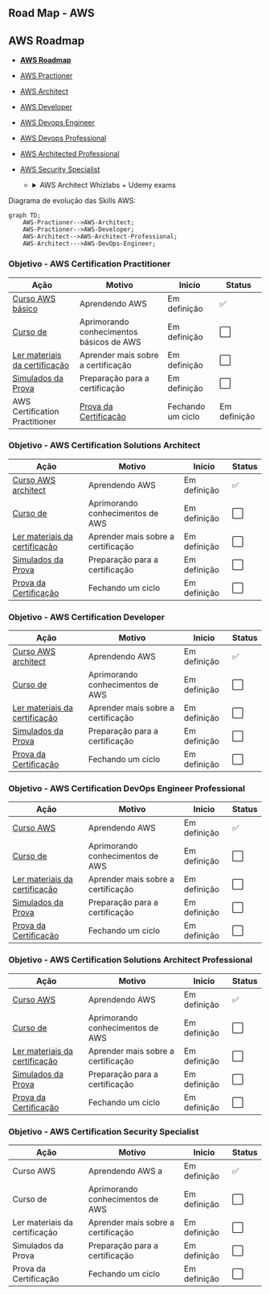 
## Road Map - AWS

## AWS Roadmap
  - **[AWS Roadmap](https://github.com/Furipe09/AboutMe/blob/Master/AWS_Roadmap.md)** 
  - [AWS Practioner](#awspractioner)
  - [AWS Architect](#awsarchitect)
  - [AWS Developer](#awsdeveloper)
  - [AWS Devops Engineer](#awsdevopsprofessional)
  - [AWS Devops Professional](#awsdevopsprofessional)
  - [AWS Architected Professional](#awsarchitectedprofessional)
  - [AWS Security Specialist](#awssecurityspecialist)
  
      - <details><summary>AWS Architect Whizlabs + Udemy exams</summary>
          
          Site
          servelessland.com
          refactoring.guru
          skilbuilder.aws
          tutorials doje
          digitalcloud training

          Whizlabs
  
        | Item              | Previsão | Término  | Check |
        | ----------------- | -------- | -------- | ----- |
        | 1 + Cost          | 26/12/22 | 26/12/22 | Done  |
        | 2 + CPV           | 02/01/23 | 02/01/23 | Done  |
        | 3 + S3            | 09/01/23 | 09/01/23 | Done  |
        | 4 + EFS           | 16/01/23 | 16/01/23 | Done  |
        | 5 + API GTW       | 23/01/23 | 23/01/23 | Done  |
        | 6 + ECS           | 30/01/23 | 30/01/23 | Done  |
        | 7 + Lambda        | 06/02/23 | 06/02/23 | Done  |
        | EBS + STS,SNS,SQS | 13/02/23 | 13/02/23 |       |
        | ELB + Route 53    | 20/02/23 | 20/02/23 |       |
        | RDS + DynamoDB    | 27/02/23 | 27/02/23 |       |
        | 8                 |          |          |       |

          Udemy
  
        | Item   | Previsão | Término  | Check |
        | ------ | -------- | -------- | ----- |
        | 1      | 26/12/22 | 26/12/22 | Done  |
        | 2      | 02/01/23 | 02/01/23 | Done  |
        | 3      | 09/01/23 | 09/01/23 | Done  |
        | 4      | 16/01/23 | 16/01/23 | Done  |
        | 5      | 23/01/23 | 23/01/23 | Done  |
        | 6      | 30/01/23 | 30/01/23 | Done  |
  
      </details> 

Diagrama de evolução das Skills AWS:

```mermaid
graph TD;
    AWS-Practioner-->AWS-Architect;
    AWS-Practioner-->AWS-Developer;
    AWS-Architect-->AWS-Architect-Professional;
    AWS-Architect--->AWS-DevOps-Engineer;
```

### Objetivo - AWS Certification Practitioner

| Ação | Motivo | Inicio |Status |
| ------ | ------ | ------ | ------ |
| [Curso AWS básico](https://) | Aprendendo AWS | Em definição | :white_check_mark: |
| [Curso de ](https://) | Aprimorando conhecimentos básicos de AWS | Em definição | :white_large_square: |
| [Ler materiais da certificação](https://) | Aprender mais sobre a certificação | Em definição | :white_large_square: |
| [Simulados da Prova](https://) | Preparação para a certificação | Em definição | :white_large_square: |
| AWS Certification Practitioner | [Prova da Certificação](https://) | Fechando um ciclo | Em definição | :white_large_square: |

###  Objetivo - AWS Certification Solutions Architect

| Ação | Motivo | Inicio |Status |
| ------ | ------ | ------ | ------ |
| [Curso AWS architect](https://) | Aprendendo AWS | Em definição | :white_check_mark: |
| [Curso de ](https://) | Aprimorando conhecimentos de AWS | Em definição | :white_large_square: |
| [Ler materiais da certificação](https://) | Aprender mais sobre a certificação | Em definição | :white_large_square: |
| [Simulados da Prova](https://) | Preparação para a certificação | Em definição | :white_large_square: |
| [Prova da Certificação](https://) | Fechando um ciclo | Em definição | :white_large_square: |

###  Objetivo - AWS Certification Developer

| Ação | Motivo | Inicio |Status |
| ------ | ------ | ------ | ------ |
| [Curso AWS architect](https://) | Aprendendo AWS | Em definição | :white_check_mark: |
| [Curso de ](https://) | Aprimorando conhecimentos de AWS | Em definição | :white_large_square: |
| [Ler materiais da certificação](https://) | Aprender mais sobre a certificação | Em definição | :white_large_square: |
| [Simulados da Prova](https://) | Preparação para a certificação | Em definição | :white_large_square: |
| [Prova da Certificação](https://) | Fechando um ciclo | Em definição | :white_large_square: |

###  Objetivo - AWS Certification DevOps Engineer Professional

| Ação | Motivo | Inicio |Status |
| ------ | ------ | ------ | ------ |
| [Curso AWS](https://) | Aprendendo AWS | Em definição | :white_check_mark: |
| [Curso de ](https://) | Aprimorando conhecimentos de AWS | Em definição | :white_large_square: |
| [Ler materiais da certificação](https://) | Aprender mais sobre a certificação | Em definição | :white_large_square: |
| [Simulados da Prova](https://) | Preparação para a certificação | Em definição | :white_large_square: |
| [Prova da Certificação](https://) | Fechando um ciclo | Em definição | :white_large_square: |
  
###  Objetivo - AWS Certification Solutions Architect Professional

| Ação | Motivo | Inicio |Status |
| ------ | ------ | ------ | ------ |
| [Curso AWS](https://) | Aprendendo AWS | Em definição | :white_check_mark: |
| [Curso de ](https://) | Aprimorando conhecimentos de AWS | Em definição | :white_large_square: |
| [Ler materiais da certificação](https://) | Aprender mais sobre a certificação | Em definição | :white_large_square: |
| [Simulados da Prova](https://) | Preparação para a certificação | Em definição | :white_large_square: |
| [Prova da Certificação](https://) | Fechando um ciclo | Em definição | :white_large_square: |

###  Objetivo - AWS Certification Security Specialist

| Ação | Motivo | Inicio |Status |
| ---- | ------ | ------ | ----- |
| Curso AWS | Aprendendo AWS a | Em definição | :white_check_mark: |
| Curso de | Aprimorando conhecimentos de AWS | Em definição | :white_large_square: |
| Ler materiais da certificação | Aprender mais sobre a certificação | Em definição | :white_large_square: |
| Simulados da Prova | Preparação para a certificação | Em definição | :white_large_square: |
| Prova da Certificação | Fechando um ciclo | Em definição | :white_large_square: |
